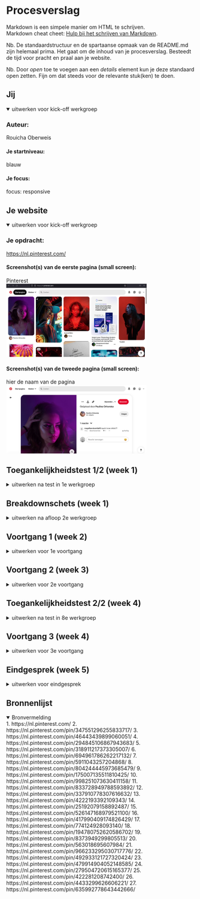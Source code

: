 # Procesverslag
Markdown is een simpele manier om HTML te schrijven.  
Markdown cheat cheet: [Hulp bij het schrijven van Markdown](https://github.com/adam-p/markdown-here/wiki/Markdown-Cheatsheet).

Nb. De standaardstructuur en de spartaanse opmaak van de README.md zijn helemaal prima. Het gaat om de inhoud van je procesverslag. Besteedt de tijd voor pracht en praal aan je website.

Nb. Door *open* toe te voegen aan een *details* element kun je deze standaard open zetten. Fijn om dat steeds voor de relevante stuk(ken) te doen.





## Jij

<details open>
  <summary>uitwerken voor kick-off werkgroep</summary>

  ### Auteur:
  Rouicha Oberweis

  #### Je startniveau:
  blauw

  #### Je focus:
  focus: responsive
 
</details>





## Je website

<details open>
  <summary>uitwerken voor kick-off werkgroep</summary>

  ### Je opdracht:
  https://nl.pinterest.com/

  #### Screenshot(s) van de eerste pagina (small screen): 
  Pinterest  
  <img src="/readmeimages/Pinterest_1.png" width="375px" alt="homepagina pinterest">

  #### Screenshot(s) van de tweede pagina (small screen):
  hier de naam van de pagina  
  <img src="readmeimages/Pinterest_2.png" width="375px" alt="detailpagina van pinterest">
 
</details>



## Toegankelijkheidstest 1/2 (week 1)

<details>
  <summary>uitwerken na test in 1e werkgroep</summary>

  ### Bevindingen
  Bevindingen screen reader:
  Tijdens het testen, merkte ik dat Pinterest de afbeeldingen op de startpagina als link beschreef en gaf geen uitleg over hoe de afbeelding eruit zag.
  Ook drukte ik perongeluk een keer te veel op tab. Het was voor mij niet duidelijk hoe ik nu terug zou kunnen navigeren.
  Je moet alle reacties nagaan met de screenreader om naar de gerelateerde afbleedingen te gaan. Dit kost veel tijd en geduld. Het zou makkelijker zijn als je de reacties open kon klikken als je daar geintresseerd in bent. Nu moet je alles nagaan, ondanks je daar geen interesse in hebt.
  De knoppen worden niet goed uitgelegd. Er staat alleen het woord knop en niet wat de knop doet.
  De volgorde van het oplezen van de content is niet van links naar rechts. Het begint in het midden en gaat dan naar links. Daarna leest het de informatie die links op de pagina staat.
  Het is moeilijk om voorbij de advertenties te navigeren, omdat die veel link knoppen hebben, waar je voorbij moet navigeren.
  Er wordt aangeven dat je op een link staat, maar niet waar de link naar lijdt.
  Het geeft 6w aan en niet letterlijk 6 weken. Dit kan nogal verwarrend overkomen.

  Bevindingen met muis/toetsenbord:
  Met tab komt er een hele subtiele blauwe rand om de content/knoppen heen. Het is zo subtiel, dat het moeilijk is om het te volgen. Vooral wanneer het om de afbeeldingen gaat. Dat is het niet meer te volgen welke afbeelding geslecteerd is.
  Niet alle knoppen werken met Tab. 
  Geen logische volgorde om in te navigeren met Tab.
  Spatie heeft steeds een andere werking. Zodra je weet hoe dit werkt, werkt dit erg prettig.
  Wanneer je over de knoppen heen hovert met je muis, geeft het aan wat de knop is. Dit vind ik erg goed en maakt het duidelijker. 
  Wanneer je over de content heen hovert, komen er verschillende opties te voor schijn. Klik je erop, dan kom je op de detailpagina van de afbeelding. Hier zie je de afbeelding groot, titel, en heel soms een kleine beschrijving.

  Bevindingen kleuren:
  Het viel me op dat de website er echt heel anders uitzag wanneer je contrast en pronotapie ging veranderen. Hierdoor realiseer ik me dat het contrast hoog moet zijn, zodat mensen die al weinig contrast zien, nog in ieder geval iets van contrast kunnen zien.

  #### Screenreader
  Hier korte omschrijving (met indien nodig afbeeldingen)
    <img src="readmeimages/screenshot-pagina-1.png" width="375px" alt="screenshot van bordpagina op pinterest. onduidelijke beschrijving over knop">
    <img src="readmeimages/screenshot-pagina-2.png" width="375px" alt="sreenshot van de startpagina van pinterest. onduidelijke beschrijving over knop. Niet duidelijk over welke knop het gaat">
    <img src="readmeimages/screenshot-pagina-3.png" width="375px" alt="screenshot van startpagina van pinterest. Screenreader geeft 15 onderdelen aan en niet een beschrijving van de afbeeldingen ">


  Met de screenreader navigeerde door de volledige pagina. Ik merkte dat dit anders ging dan verwacht.

  Tijdens het testen, merkte ik dat Pinterest de afbeeldingen op de startpagina als link beschreef en gaf geen uitleg over hoe de afbeelding eruit zag. Dit zou ik kunnen oplossen met een goede alt tekst. Soms hadden de knoppen een goede uitleg en soms werd het alleen als knop beschreven. Dit kan heel verwarrend zijn voor de gebruiker. Dit wil ik graag beter doen.

  Ook zou ik teksten volledig uitschrijven en geen afkortingen gebruiken, omdat dit nogal vaag kan zijn.

  #### Muis en Toetsenbord 
  Hier korte omschrijving (met indien nodig afbeeldingen)
    <img src="readmeimages/screenshot-pagina-4.png" width="375px" alt="screenshot van startpagina pinterest als je hovert over een afbeelding van de content">
    <img src="readmeimages/screenshot-pagina-5.png" width="375px" alt="sreenshot van een hover over de berichten knop">

  Lijst met je bevindingen die in de test naar voren kwamen:
  Ik merkte dat het lastig was om te zien welke content geselecteerd werd met tab. Daarom wil ik betere feedback geven. Dit kan al heel makkelijk door de rand iets dikker te maken, zodat het meer opvalt. Ook kan het met een fellere kleur.
  Met het toetsenbord navigeer je vooral naar de advertenties. Dit is juist niet wat je wilt als gebruiker. Ik zou mijn ontwerp gebruikersvriendelijker willen maken, door dit juist te vermijden.
  Net als bij Pinterest wil ik ook een kleine beschrijving plaatsen wanneer je over een knop hovert. 


  #### Motoriek (shocks, elastiekjes)
  Hier korte omschrijving (met indien nodig afbeeldingen):
  Helaas was ik ziek tijdens de les, dus ik kon niet bij het materiaal om deze opdracht te doen. Ik heb wel geprobeerd om met een elastiekje om mijn vingers te binden en dat de website door te nemen. Dit ging iets moeilijker met typen, maar het scrollen ging prima. Gelukkig hoef je bij Pinterest niet veel te typen. 
  Met concentratie problemen, was dit ook best lastig, maar op pinterest zitten gelukkig veel prikkels, waardoor je je aandacht er wel bij kan houden.

  #### Visueel (brillen, contrast, kleurenblind, dark/light). 
  De website van pinterest heeft geen dark modus. De app variant daarentegen wel. Alleen de achtergrond veranderd van kleur. De afbeeldingen vullen 90% van de pagina op, dus de dark modus valt bij de app niet erg op.
  Belangrijk om contrast hoog te maken en rekening te houden met mensen die geen kleuren zien.

</details>



## Breakdownschets (week 1)

<details>
  <summary>uitwerken na afloop 2e werkgroep</summary>

  ### de hele pagina: 
  <img src="readmeimages/breakdownsheet-02.jpg" width="375px" alt="breakdown van de hele pagina van pinterest">

  ### dynamisch deel (bijv menu): 
  <img src="readmeimages/breakdownsheet-03.jpg" width="375px" alt="breakdown van een dynamisch deel">

</details>





## Voortgang 1 (week 2)

<details>
  <summary>uitwerken voor 1e voortgang</summary>
  
  <img src="readmeimages/Schermafbeelding 2022-12-04 om 14.11.29.png" width="375px" alt="screenshot van mijn html code van de index pagina">
  <img src="readmeimages/Schermafbeelding 2022-12-04 om 14.14.34.png" width="375px" alt="screenshot van mijn html code van de detail pagina">



  ### Stand van zaken
  hier dit ging goed & dit was lastig 


  ### Agenda voor meeting
  samen met je groepje opstellen
  Ik stelde voor om de tijd te verdelen door drieeën, zodat wij allemaal onze eigen dingen kunnen doen, zonder dat dat we iemand er doorheen gaat en jij je antwoord nog steeds niet hebt.

  | Rouicha        | Beau               | Ufuk         
  | ---            | ---                | ---          
  | bewaren knop & | geen vragen        | vragen hoe hij bepaalde 
  | JavaScript     |                    | elementen op één plek kon
  | onduidelijk    |                    |  zitten en responsive kon maken


  ### Verslag van meeting
  hier na afloop snel de uitkomsten van de meeting vastleggen

  - Ik heb javascript nodig om de tekst te veranderen in de html
  - de website is nog te simpel
  - Het is mogelijk om knoppen boven de afbeeldingen te zetten

</details>





## Voortgang 2 (week 3)

<details>
  <summary>uitwerken voor 2e voortgang</summary>

  ### Stand van zaken

  ### Agenda voor meeting
  samen met je groepje opstellen

  | Rouicha                      | Beau                                  | Ufuk         
  | ---                          | ---                                   | ---          
  | feedback vragen              | hoe hij semantisch correct kan werken | vragen hoe hij het responsive kon maken  
  | Hoe nu verder?               | + hoe krijgt hij de tekst op een foto | + ingewikkelde code 
  | onduidelijk wat ik moet doen |                                       | + ahref link hoeft geen p element


  ### Verslag van meeting
  hier na afloop snel de uitkomsten van de meeting vastleggen

  - Op de detail pagina kan ik de toegankelijkheid verbeteren door de reacties uit in te kunnen klappen, door 'detail summary' te gebruiken.
  - Tweede pagina responsive maken
  - Bovenste gedeelte article, img, div, knoppen + titel + tekst. Onderste gedeelte section: titel img.
  - Tweede pagina > onderste gedeelte dezelfde manier stijlen zoals op de homepagina
</details>





## Toegankelijkheidstest 2/2 (week 4)

<details>
  <summary>uitwerken na test in 8e werkgroep</summary>

  ### Bevindingen
  Lijst met je bevindingen die in de test naar voren kwamen (geef ook aan wat er verbeterd is):
  Het viel me op dat ik overal een alt tekst heb neergezet, behalve bij de linkjes die naar een profiel zouden navigeren. De screenreader leest nu alleen de tekst op.

  Ik heb een duidelijke uitleg voor de meeste elementen, dit gaat goed.

  #### Screenreader
  Hier korte omschrijving (met indien nodig afbeeldingen):
  In de les gingen we onze website testen met screenreader. Hier kwam niet erg veel uit helaas, omdat ik deze testen tussen het ontwerpen door al deed.

  Lijst met je bevindingen die in de test naar voren kwamen (geef ook aan wat er verbeterd is):
  Het viel me op dat ik overal een alt tekst heb neergezet, behalve bij de linkjes die naar een profiel zouden navigeren. De screenreader leest nu alleen de tekst op.

  Hier een omschrijving van hoe het opgelost kan worden (met indien nodig afbeeldingen)
  Het is logisch dat er geen alt tekst staat, omdat daar geen alt tekst geplaats kan worden. Wat ik wel kan doen is een aria label gebruiken en hier een uitleg geven. De uitleg moet duidelijk zijn net als ik bij mijn anderen elementen op de website heb gedaan.
    <img src="readmeimages/Schermafbeelding 2022-12-07 om 14.10.46.png" width="375px" alt="screenshot van screenreader over de uitleg van een afbeelding">

  Knoppen met duidelijke beschrijving en niet een vage uitleg, zoals de orginiele pinterest website
  <img src="readmeimages/Schermafbeelding 2022-12-07 om 14.37.03.png" width="375px" alt="screenshot van screenreader die mijn alt tekst opleest over de camera knop"> 

  #### Muis en Toetsenbord 
  Hier korte omschrijving (met indien nodig afbeeldingen)
  Ik heb bij de meeste elementen op de website een focus state, maar alleen bij de zoekbalk heb ik nog geen goede focus state uitgewerkt. Dit kan ik nog even aanpassen. Ik zou dit kunnen doen door een betere lijn te ontwerpen en de 'normale' focus state uit te zetten.
  <img src="readmeimages/Schermafbeelding 2022-12-07 om 14.56.06.png" width="375px" alt="screenshot van focus state van zoekbalk"> 

  #### Motoriek (shocks, elastiekjes)
  Hier korte omschrijving (met indien nodig afbeeldingen)
  Ik heb een ballon omhoog gehouden. Dit leidde me erg af, maar was zeker goed te doen. Op mijn website heb je niet hele erge concentratie nodig en je kan gewoon verder waar je was gebleven. Ik maak geen gebruik van grote stukken tekst, dus met een lage concentratie is mijn website goed te doen.


  #### Visueel (brillen, contrast, kleurenblind, dark/light). 
  Hier korte omschrijving (met indien nodig afbeeldingen)
  Ik heb twee verschillende brillen op mijn website gebruikt. Een andere klasgenoot heeft ook even mijn website getest. De klasgenoot gaf aan dat hij de elementen, vormen ziet, maar de context niet begrijpt.
  Ik merkte zelf dat ik het goed kon zien, behalve de subtitels (link van profiel + profielfoto).
  <img src="readmeimages/Schermafbeelding 2022-12-12 om 20.22.52.png" width="375px" alt="foto van de drie billen waarmee mijn klasgenoot en ik gingen testen"> 

  <img src="readmeimages/Schermafbeelding 2022-12-12 om 20.24.03.png" width="375px" alt="foto mijn klasgenoot en ik terwijl we aan het testen zijn"> 
  Hier een omschrijving van hoe het opgelost kan worden (met indien nodig afbeeldingen)
  Ik zou de subtitels groter kunnen maken, maar dan valt dit wel meer op en het moet niet de te veel aandacht trekken, omdat het niet belangrijk is.

</details>





## Voortgang 3 (week 4)

<details>
  <summary>uitwerken voor 3e voortgang</summary>

  ### Stand van zaken
  hier dit ging goed & dit was lastig (neem ook screenshots op van delen van je website en code)
  <img src="readmeimages/screen-mijnwebsite.png" width="375px" alt="screenshot van website op dat moment"> 
  <img src="readmeimages/website-voortganggesprek3.png" width="375px" alt="screenshot van de code"> 

  ### Agenda voor meeting
  samen met je groepje opstellen
  
  | Rouicha                                                                 | Beau                  | Ufuk         
  | ---                                                                     | ---                   | ---          
  | feedback vragen                                                         | knop animatie geven   | feedback
  | hulp om hoe ik dezelfde stijl bij mijn andere html pagina kon krijgen   |                       | + ingewikkelde code 
 


  ### Verslag van meeting
  hier na afloop snel de uitkomsten van de meeting vastleggen

  - Ik liep nogal vast met mijn code. Ik wilde dezelfde css toepassen in mijn andere HTML, maar dit ging niet goed. Ymaro heeft me geholpen. Nu ging het wel goed en moest ik zelf nog even wat dingen aanpassen.
  - Helaas was er geen tijd om feedback te vragen, want het duurde al best lang

</details>





## Eindgesprek (week 5)

<details>
  <summary>uitwerken voor eindgesprek</summary>

  ### Je uitkomst - karakteristiek screenshots:
  <img src="readmeimages/hoofdpagina-1.png" width="375px" alt="screenshot hoofdpagina-normaal">
  <img src="readmeimages/hoofdpagina-breakpoint-2.png" width="375px" alt="screenshot hoofdpagina-breakpoint-grootscherm">
  <img src="readmeimages/hoofdpagina-breakpoint-3.png" width="375px" alt="screenshot hoofdpagina-breakpoint-kleiner scherm twee kolommen">
  <img src="readmeimages/hoofdpagina-breakpoint-4.png" width="375px" alt="screenshot hoofdpagina-breakpoint-klein scherm 1 kolom">

  <img src="readmeimages/startpagina-2.png" width="375px" alt="screenshot hoofdpagina-tweede pagina die je ziet als je refresht. Bevat dezelfde breakpoints als de hoofdpagina">

   <img src="readmeimages/detailpagina-1.png" width="375px" alt="screenshot van mijn detailpagina">
   <img src="readmeimages/detailpagina-breakpoint.png" width="375px" alt="screenshot van mijn detailpagina- breakpoint">

  ### Dit ging goed/Heb ik geleerd: 
  Wat heb ik geleerd:
  Ik heb geleerd dat je met CSS veel meer kan dat ik in eerste instatie dacht. Ik heb geleerd hoe ik een website responsive kan maken, meer manieren om geen divs/classes te gebruiken, semantisch correct te werken, animaties te maken en hoe ik het beste mijn website kan testen.

  Wat ging er goed:
  Ik vond de eerste opdrachten van het huiswerk, vaak goed gaan. De tweede lukte niet altijd. Ook vond ik het testen en vooronderzoek goed gaan. Ik bedoel hiermee dat ik echt keek naar wat de gebruiker nodig heeft en dat ik inclusief probeerde te ontwerpen.
  Ik heb ook geleerd om rustiger te blijven tijdens het coderen. Ik ervaarde iets minder irritaties, omdat ik nu wel weet dat coderen met ups en downs gaat. Ik probeer nu iets eerder aan de bel te trekken, voordat ik mijn laptop uit het raam wil gooien ;p

  <img src="readmeimages/Schermafbeelding 2022-12-12 om 20.46.40.png" width="375px" alt="screenshot 1 van gemaakte Codepen opdrachten"> 


  ### Dit was lastig/Is niet gelukt:
  Korte omschrijving met plaatjes
  Opdracht twee van huiswerkopdrachten. Dit ging vaak niet goed. Ook ging het toepassen van de theorie in het begin niet zo vlot. Met wat hulp, ging dit weer goed.
  <img src="readmeimages/Schermafbeelding 2022-12-12 om 20.46.28.png" width="375px" alt="screenshot 2 van gemaakte Codepen opdrachten"> 
</details>




## Bronnenlijst

<details open>
  <summary>Bronvermelding</summary>
  1. https://nl.pinterest.com/
  2. https://nl.pinterest.com/pin/347551296255833717/
  3. https://nl.pinterest.com/pin/46443439899060051/
  4. https://nl.pinterest.com/pin/294845106867943683/
  5. https://nl.pinterest.com/pin/318911217373305007/
  6. https://nl.pinterest.com/pin/694961786262217132/
  7. https://nl.pinterest.com/pin/5911043257204868/
  8. https://nl.pinterest.com/pin/804244445973685479/
  9. https://nl.pinterest.com/pin/175007135511810425/
 10. https://nl.pinterest.com/pin/998251073630411158/
 11. https://nl.pinterest.com/pin/833728949788593892/
 12. https://nl.pinterest.com/pin/337910778307616632/
 13. https://nl.pinterest.com/pin/4222193392109343/
 14. https://nl.pinterest.com/pin/25192079158892487/
 15. https://nl.pinterest.com/pin/526147168979521100/
 16. https://nl.pinterest.com/pin/417990409174826429/
 17. https://nl.pinterest.com/pin/774124928093140/
 18. https://nl.pinterest.com/pin/194780752620586702/
 19. https://nl.pinterest.com/pin/8373949299805513/
 20. https://nl.pinterest.com/pin/563018695607984/
 21. https://nl.pinterest.com/pin/966233295030717776/
 22. https://nl.pinterest.com/pin/492933121727320424/
 23. https://nl.pinterest.com/pin/479914904052148585/
 24. https://nl.pinterest.com/pin/279504720615165377/
 25. https://nl.pinterest.com/pin/422281208742400/
 26. https://nl.pinterest.com/pin/4433299626606221/
 27. https://nl.pinterest.com/pin/635992778643442666/
 
</details>